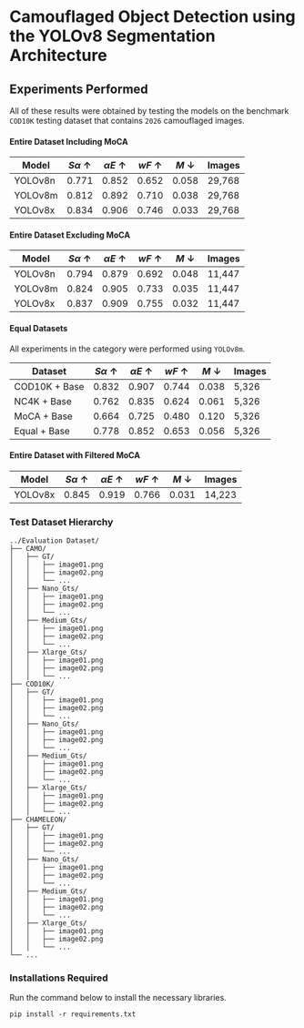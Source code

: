 # Camouflaged Object Detection using the YOLOv8 Segmentation Architecture

## Experiments Performed

All of these results were obtained by testing the models on the benchmark ``COD10K`` testing dataset that contains ``2026`` camouflaged images.

#### Entire Dataset Including MoCA

| Model | $S\alpha$ &#8593; | $\alpha E$ &#8593; | $wF$ &#8593; | $M$ &#8595; | Images |
| --- | --- | --- | --- | --- | --- |
| YOLOv8n | 0.771 | 0.852 | 0.652 | 0.058 | 29,768 |
| YOLOv8m | 0.812 | 0.892 | 0.710 | 0.038 | 29,768 |
| YOLOv8x | 0.834 | 0.906 | 0.746 | 0.033 | 29,768 |

#### Entire Dataset Excluding MoCA

| Model | $S\alpha$ &#8593; | $\alpha E$ &#8593; | $wF$ &#8593; | $M$ &#8595; | Images |
| --- | --- | --- | --- | --- | --- |
| YOLOv8n | 0.794 | 0.879 | 0.692 | 0.048 | 11,447 |
| YOLOv8m | 0.824 | 0.905 | 0.733 | 0.035 | 11,447 |
| YOLOv8x | 0.837 | 0.909 | 0.755 | 0.032 | 11,447 |

#### Equal Datasets
All experiments in the category were performed using ``YOLOv8m``.

| Dataset | $S\alpha$ &#8593; | $\alpha E$ &#8593; | $wF$ &#8593; | $M$ &#8595; | Images |
| --- | --- | --- | --- | --- | --- |
| COD10K + Base | 0.832 | 0.907 | 0.744 | 0.038 | 5,326 |
| NC4K + Base | 0.762 | 0.835 | 0.624 | 0.061 | 5,326 |
| MoCA + Base | 0.664 | 0.725 | 0.480 | 0.120 | 5,326 |
| Equal + Base| 0.778 | 0.852 | 0.653 | 0.056 | 5,326 |

#### Entire Dataset with Filtered MoCA

| Model | $S\alpha$ &#8593; | $\alpha E$ &#8593; | $wF$ &#8593; | $M$ &#8595; | Images |
| --- | --- | --- | --- | --- | --- |
| YOLOv8x | 0.845 | 0.919 | 0.766 | 0.031 | 14,223 |


### Test Dataset Hierarchy

```
../Evaluation Dataset/   
├── CAMO/           
│   ├── GT/
│   │   ├── image01.png
│   │   ├── image02.png
│   │   └── ...
│   ├── Nano_Gts/        
│   │   ├── image01.png
│   │   ├── image02.png
│   │   └── ...
│   ├── Medium_Gts/        
│   │   ├── image01.png
│   │   ├── image02.png
│   │   └── ...
│   ├── Xlarge_Gts/        
│   │   ├── image01.png
│   │   ├── image02.png
│   │   └── ...
├── COD10K/ 
│   ├── GT/
│   │   ├── image01.png
│   │   ├── image02.png
│   │   └── ...
│   ├── Nano_Gts/        
│   │   ├── image01.png
│   │   ├── image02.png
│   │   └── ...
│   ├── Medium_Gts/        
│   │   ├── image01.png
│   │   ├── image02.png
│   │   └── ...
│   ├── Xlarge_Gts/        
│   │   ├── image01.png
│   │   ├── image02.png
│   │   └── ...
├── CHAMELEON/ 
│   ├── GT/
│   │   ├── image01.png
│   │   ├── image02.png
│   │   └── ...
│   ├── Nano_Gts/        
│   │   ├── image01.png
│   │   ├── image02.png
│   │   └── ...
│   ├── Medium_Gts/        
│   │   ├── image01.png
│   │   ├── image02.png
│   │   └── ...
│   ├── Xlarge_Gts/        
│   │   ├── image01.png
│   │   ├── image02.png
│   │   └── ...
└── ...
```

### Installations Required
Run the command below to install the necessary libraries.
```
pip install -r requirements.txt
```


